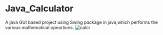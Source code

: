 # Java_Calculator
A java GUI based project using Swing package in java,which performs the various mathematical opeartions.
![calci](https://github.com/anjali-28-main/Java_Calculator/assets/157128517/6c1df7f5-7737-4945-a6dd-e94345a20656)
